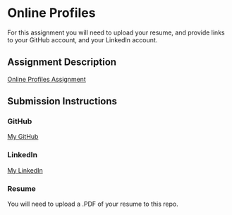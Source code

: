 # Online Profiles
For this assignment you will need to upload your resume, and provide links to your GitHub account, and your LinkedIn account.

## Assignment Description
[Online Profiles Assignment](https://education.launchcode.org/liftoff/assignments/online-profiles/)

## Submission Instructions

### GitHub
[My GitHub](https://github.com/adambgray/)

### LinkedIn
[My LinkedIn](www.linkedin.com/in/AdamBGray)

### Resume
You will need to upload a .PDF of your resume to this repo.
